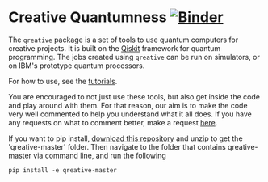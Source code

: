 # Creative Quantumness [![Binder](https://mybinder.org/badge_logo.svg)](https://mybinder.org/v2/gh/quantumjim/qreative/master?filepath=README.ipynb)

The `qreative` package is a set of tools to use quantum computers for creative projects. It is built on the [Qiskit](https://qiskit.org) framework for quantum programming. The jobs created using `qreative` can be run on simulators, or on IBM's prototype quantum processors.

For how to use, see the [tutorials](tutorials/README.md).

You are encouraged to not just use these tools, but also get inside the code and play around with them. For that reason, our aim is to make the code very well commented to help you understand what it all does. If you have any requests on what to comment better, make a request [here](https://github.com/quantumjim/qreative/issues/new).

If you want to pip install, [download this repository](https://github.com/quantumjim/qreative/archive/master.zip) and unzip to get the 'qreative-master' folder. Then navigate to the folder that contains qreative-master via command line, and run the following

    pip install -e qreative-master
    
    
